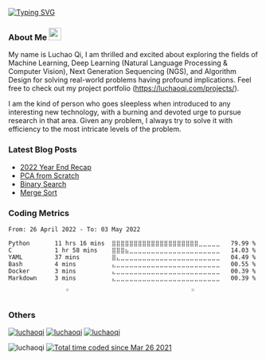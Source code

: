 
[![Typing SVG](https://readme-typing-svg.herokuapp.com?vCenter=true&lines=Welcome+to+my+GitHub+Profile)](https://git.io/typing-svg)

### About Me <a href="https://luchaoqi.com/"><img src="https://media.giphy.com/media/hvRJCLFzcasrR4ia7z/giphy.gif" width="25px"></a>

My name is Luchao Qi, I am thrilled and excited about exploring the fields of Machine Learning, Deep Learning (Natural Language Processing & Computer Vision), Next
Generation Sequencing (NGS), and Algorithm Design for solving real-world problems having profound implications.  Feel free to check out my project portfolio
(https://luchaoqi.com/projects/).

I am the kind of person who goes sleepless when introduced to any interesting new technology, with a burning and devoted urge to pursue research in that area. Given
any problem, I always try to solve it with efficiency to the most intricate levels of the problem.

### Latest Blog Posts

<!-- BLOG-POST-LIST:START -->
- [2022 Year End Recap](https://luchaoqi.github.io/blog/2022-Year-End-Recap/)
- [PCA from Scratch](https://luchaoqi.github.io/blog/PCA-from-Scratch/)
- [Binary Search](https://luchaoqi.github.io/blog/Binary-Search/)
- [Merge Sort](https://luchaoqi.github.io/blog/Merge-Sort/)
<!-- BLOG-POST-LIST:END -->

### Coding Metrics

<!--START_SECTION:waka-->

```text
From: 26 April 2022 - To: 03 May 2022

Python       11 hrs 16 mins  ⣿⣿⣿⣿⣿⣿⣿⣿⣿⣿⣿⣿⣿⣿⣿⣿⣿⣿⣿⣿⣀⣀⣀⣀⣀   79.99 %
C            1 hr 58 mins    ⣿⣿⣿⣦⣀⣀⣀⣀⣀⣀⣀⣀⣀⣀⣀⣀⣀⣀⣀⣀⣀⣀⣀⣀⣀   14.03 %
YAML         37 mins         ⣿⣄⣀⣀⣀⣀⣀⣀⣀⣀⣀⣀⣀⣀⣀⣀⣀⣀⣀⣀⣀⣀⣀⣀⣀   04.49 %
Bash         4 mins          ⣄⣀⣀⣀⣀⣀⣀⣀⣀⣀⣀⣀⣀⣀⣀⣀⣀⣀⣀⣀⣀⣀⣀⣀⣀   00.55 %
Docker       3 mins          ⣄⣀⣀⣀⣀⣀⣀⣀⣀⣀⣀⣀⣀⣀⣀⣀⣀⣀⣀⣀⣀⣀⣀⣀⣀   00.39 %
Markdown     3 mins          ⣄⣀⣀⣀⣀⣀⣀⣀⣀⣀⣀⣀⣀⣀⣀⣀⣀⣀⣀⣀⣀⣀⣀⣀⣀   00.39 %
```

<!--END_SECTION:waka-->

<div style="display: flex; justify-content: space-around">
<a>
  <img align="center" src=https://github-readme-stats.vercel.app/api?username=luchaoqi&bg_color=ffffff00&text_color=0055ff" width="49%" height="49%" />
</a>
<a>
  <img align="center" src="https://github-readme-stats.vercel.app/api/top-langs/?username=luchaoqi&layout=compact&custom_title=Most%20Used%20Languages (Public%20Repos)&langs_count=4&bg_color=ffffff00&text_color=0055ff" width="49%" height="49%" />
</a>
</div>

### Others

<p align="left">
  <a href="https://www.linkedin.com/in/luchaoqi" target="_blank"><img src="https://img.shields.io/badge/linkedin-%230077B5.svg?style=for-the-badge&logo=linkedin&logoColor=white" alt="luchaoqi" /></a>
  <a href="https://stackoverflow.com/users/11964524/luchao-qi?tab=profile" target="_blank"><img src="https://img.shields.io/badge/-Stackoverflow-FE7A16?style=for-the-badge&logo=stack-overflow&logoColor=white" alt="luchaoqi" /><a>
  <a href="https://www.buymeacoffee.com/luchaoqi" target="_blank"><img src="https://img.shields.io/badge/Buy%20Me%20a%20Coffee-ffdd00?style=for-the-badge&logo=buy-me-a-coffee&logoColor=black" alt="luchaoqi" /></a>
</p>
<p align="left">
  <a> <img src="https://gpvc.arturio.dev/luchaoqi" alt="luchaoqi" /> </a>
  <a href="https://wakatime.com/@79dbde15-053e-45a5-9807-80fb917620cc"><img src="https://wakatime.com/badge/user/79dbde15-053e-45a5-9807-80fb917620cc.svg" alt="Total time coded since Mar 26 2021" /></a>
</p>
